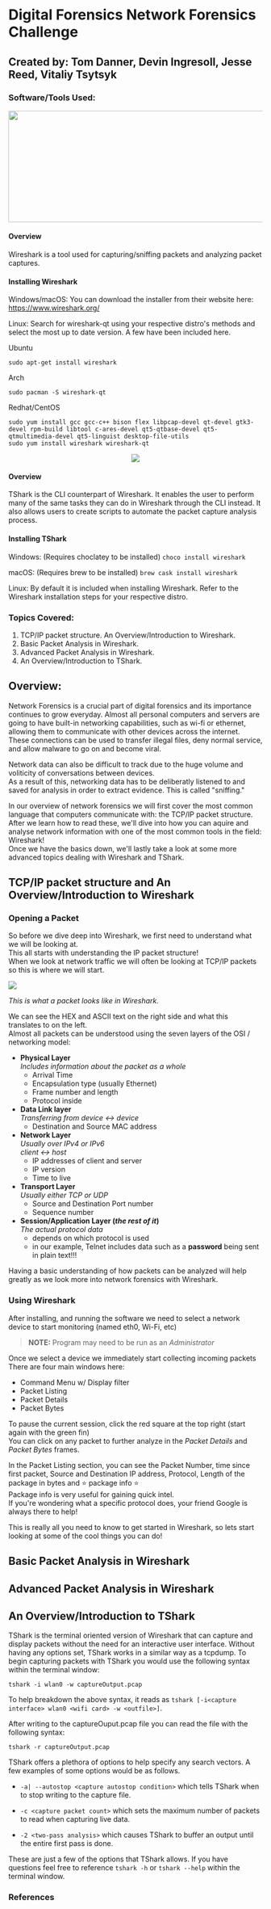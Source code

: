 # Digital Forensics Network Forensics Challenge
## Created by: Tom Danner, Devin Ingresoll, Jesse Reed, Vitaliy Tsytsyk

### Software/Tools Used:
<p align="center">
  <img src="https://github.com/tsytsykvitaliy/digital-forensics-network-forensics-challenge/blob/main/Wireshark_Logo.png" width="800" height="221" />
</p>

#### Overview

Wireshark is a tool used for capturing/sniffing packets and analyzing packet captures.

#### Installing Wireshark
Windows/macOS: You can download the installer from their website here: https://www.wireshark.org/

Linux: Search for wireshark-qt using your respective distro's methods and select the most up to date version. A few have been included here.

Ubuntu

`sudo apt-get install wireshark`

Arch

`sudo pacman -S wireshark-qt`

Redhat/CentOS
```
sudo yum install gcc gcc-c++ bison flex libpcap-devel qt-devel gtk3-devel rpm-build libtool c-ares-devel qt5-qtbase-devel qt5-qtmultimedia-devel qt5-linguist desktop-file-utils
sudo yum install wireshark wireshark-qt
```

<p align="center">
  <img src="https://github.com/tsytsykvitaliy/digital-forensics-network-forensics-challenge/blob/main/tshark_logo.png">
</p>

#### Overview

TShark is the CLI counterpart of Wireshark. It enables the user to perform many of the same tasks they can do in Wireshark through the CLI instead. It also allows users to create scripts to automate the packet capture analysis process.

#### Installing TShark
Windows: (Requires choclatey to be installed) `choco install wireshark`

macOS: (Requires brew to be installed) `brew cask install wireshark`

Linux: By default it is included when installing Wireshark. Refer to the Wireshark installation steps for your respective distro.

### Topics Covered:
1. TCP/IP packet structure. An Overview/Introduction to Wireshark.
2. Basic Packet Analysis in Wireshark.
3. Advanced Packet Analysis in Wireshark.
4. An Overview/Introduction to TShark.

## Overview:
Network Forensics is a crucial part of digital forensics and its importance continues to grow everyday.
Almost all personal computers and servers are going to have built-in networking capabilities, such as wi-fi or ethernet, allowing them to communicate with other devices across the internet.
These connections can be used to transfer illegal files, deny normal service, and allow malware to go on and become viral.                                                                                                                                                           

Network data can also be difficult to track due to the huge volume and voliticity of conversations between devices.                                                                                                                                                                      
As a result of this, networking data has to be deliberatly listened to and saved for analysis in order to extract evidence. This is called "sniffing."                                                                                                                                                                

In our overview of network forensics we will first cover the most common language that computers communicate with: the TCP/IP packet structure.                                                                                                                              
After we learn how to read these, we'll dive into how you can aquire and analyse network information with one of the most common tools in the field: Wireshark!                                                                                                                  
Once we have the basics down, we'll lastly take a look at some more advanced topics dealing with Wireshark and TShark.



## TCP/IP packet structure and An Overview/Introduction to Wireshark
### Opening a Packet
So before we dive deep into Wireshark, we first need to understand what we will be looking at.  
This all starts with understanding the IP packet structure\!  
When we look at network traffic we will often be looking at TCP/IP packets so this is where we will start.  
 
![](telnet.png)

*This is what a packet looks like in Wireshark.*  

We can see the HEX and ASCII text on the right side and what this translates to on the left.  
Almost all packets can be understood using the seven layers of the OSI / networking model:  

- **Physical Layer**        
_Includes information about the packet as a whole_   
  - Arrival Time  
  - Encapsulation type (usually Ethernet)      
  - Frame number and length  
  - Protocol inside          
- **Data Link layer**  
_Transferring from device <-> device_
  - Destination and Source MAC address        
- **Network Layer**  
_Usually over IPv4 or IPv6_  
_client <-> host_         
  - IP addresses of client and server
  - IP version
  - Time to live
- **Transport Layer**  
_Usually either TCP or UDP_
  - Source and Destination Port number
  - Sequence number
- **Session/Application Layer (_the rest of it_)**  
_The actual protocol data_
  - depends on which protocol is used
  - in our example, Telnet includes data such as a **password** being sent in plain text!!!
  
Having a basic understanding of how packets can be analyzed will help greatly as we look more into network forensics with Wireshark.

### Using Wireshark
After installing, and running the software we need to select a network device to start monitoring (named eth0, Wi-Fi, etc)  
 > **NOTE:** Program may need to be run as an _Administrator_    

Once we select a device we immediately start collecting incoming packets
There are four main windows here:
 - Command Menu w/ Display filter
 - Packet Listing
 - Packet Details 
 - Packet Bytes  
 
To pause the current session, click the red square at the top right (start again with the green fin)  
You can click on any packet to further analyze in the _Packet Details_ and _Packet Bytes_ frames.

In the Packet Listing section, you can see the Packet Number, time since first packet, Source and Destination IP address, Protocol, Length of the package in bytes and :star: package info :star:  
Package info is very useful for gaining quick intel.  
If you're wondering what a specific protocol does, your friend Google is always there to help! 

This is really all you need to know to get started in Wireshark, so lets start looking at some of the cool things you can do!

## Basic Packet Analysis in Wireshark



## Advanced Packet Analysis in Wireshark



## An Overview/Introduction to TShark
TShark is the terminal oriented version of Wireshark that can capture and display packets without the need for an interactive user interface. Without having any options set, TShark works in a similar way as a tcpdump. To begin capturing packets with TShark you would use the following syntax within the terminal window: 

`tshark -i wlan0 -w captureOutput.pcap`

To help breakdown the above syntax, it reads as `tshark [-i<capture interface> wlan0 <wifi card> -w <outfile>]`.

After writing to the captureOuput.pcap file you can read the file with the following syntax:

`tshark -r captureOutput.pcap`

TShark offers a plethora of options to help specify any search vectors. A few examples of some options would be as follows.

- `-a| --autostop <capture autostop condition>` which tells TShark when to stop writing to the capture file. 

- `-c <capture packet count>` which sets the maximum number of packets to read when capturing live data. 

- `-2 <two-pass analysis>` which causes TShark to buffer an output until the entire first pass is done. 

These are just a few of the options that TShark allows. If you have questions feel free to reference `tshark -h` or `tshark --help` within the terminal window.



### References
